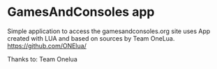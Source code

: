 # GamesAndConsoles app
Simple application to access the gamesandconsoles.org site
uses App created with LUA and based on sources by Team OneLua. https://github.com/ONElua/

Thanks to: Team Onelua
